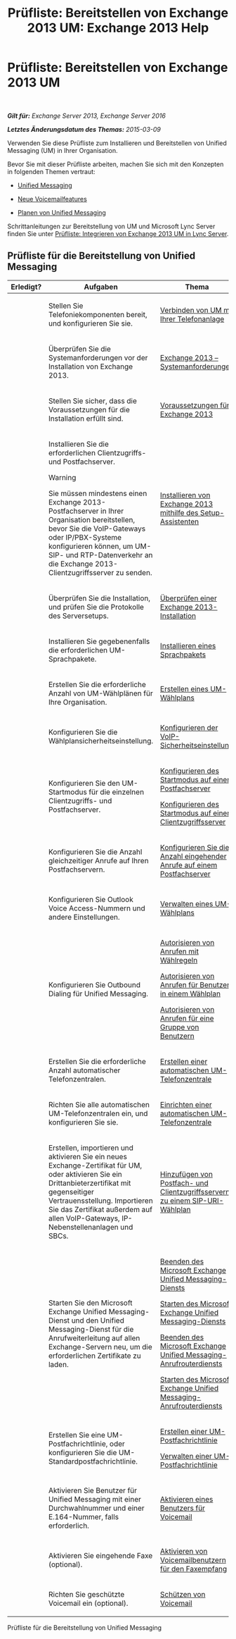 ﻿---
title: 'Prüfliste: Bereitstellen von Exchange 2013 UM: Exchange 2013 Help'
TOCTitle: 'Prüfliste: Bereitstellen von Exchange 2013 UM'
ms:assetid: 41b666a2-0d0d-471f-90a3-07c3c562af85
ms:mtpsurl: https://technet.microsoft.com/de-de/library/JJ673520(v=EXCHG.150)
ms:contentKeyID: 52062851
ms.date: 04/24/2018
mtps_version: v=EXCHG.150
ms.translationtype: HT
---

# Prüfliste: Bereitstellen von Exchange 2013 UM

 

_**Gilt für:** Exchange Server 2013, Exchange Server 2016_

_**Letztes Änderungsdatum des Themas:** 2015-03-09_

Verwenden Sie diese Prüfliste zum Installieren und Bereitstellen von Unified Messaging (UM) in Ihrer Organisation.

Bevor Sie mit dieser Prüfliste arbeiten, machen Sie sich mit den Konzepten in folgenden Themen vertraut:

  - [Unified Messaging](unified-messaging-exchange-2013-help.md)

  - [Neue Voicemailfeatures](new-voice-mail-features-exchange-2013-help.md)

  - [Planen von Unified Messaging](planning-for-unified-messaging-exchange-2013-help.md)

Schrittanleitungen zur Bereitstellung von UM und Microsoft Lync Server finden Sie unter [Prüfliste: Integrieren von Exchange 2013 UM in Lync Server](checklist-integrate-exchange-2013-um-with-lync-server-exchange-2013-help.md).

## Prüfliste für die Bereitstellung von Unified Messaging


<table>
<colgroup>
<col style="width: 33%" />
<col style="width: 33%" />
<col style="width: 33%" />
</colgroup>
<thead>
<tr class="header">
<th>Erledigt?</th>
<th>Aufgaben</th>
<th>Thema</th>
</tr>
</thead>
<tbody>
<tr class="odd">
<td><p></p></td>
<td><p>Stellen Sie Telefoniekomponenten bereit, und konfigurieren Sie sie.</p></td>
<td><p><a href="connect-um-to-your-telephone-system-exchange-2013-help.md">Verbinden von UM mit Ihrer Telefonanlage</a></p></td>
</tr>
<tr class="even">
<td><p></p></td>
<td><p>Überprüfen Sie die Systemanforderungen vor der Installation von Exchange 2013.</p></td>
<td><p><a href="exchange-2013-system-requirements-exchange-2013-help.md">Exchange 2013 – Systemanforderungen</a></p></td>
</tr>
<tr class="odd">
<td><p> </p></td>
<td><p>Stellen Sie sicher, dass die Voraussetzungen für die Installation erfüllt sind.</p></td>
<td><p><a href="exchange-2013-prerequisites-exchange-2013-help.md">Voraussetzungen für Exchange 2013</a></p></td>
</tr>
<tr class="even">
<td><p><strong> </strong></p></td>
<td><p>Installieren Sie die erforderlichen Clientzugriffs- und Postfachserver.</p>

> [!WARNING]
> Sie müssen mindestens einen Exchange&nbsp;2013-Postfachserver in Ihrer Organisation bereitstellen, bevor Sie die VoIP-Gateways oder IP/PBX-Systeme konfigurieren können, um UM-SIP- und RTP-Datenverkehr an die Exchange&nbsp;2013-Clientzugriffsserver zu senden.


</td>
<td><p><a href="install-exchange-2013-using-the-setup-wizard-exchange-2013-help.md">Installieren von Exchange 2013 mithilfe des Setup-Assistenten</a></p></td>
</tr>
<tr class="odd">
<td><p></p></td>
<td><p>Überprüfen Sie die Installation, und prüfen Sie die Protokolle des Serversetups.</p></td>
<td><p><a href="verify-an-exchange-2013-installation-exchange-2013-help.md">Überprüfen einer Exchange 2013-Installation</a></p></td>
</tr>
<tr class="even">
<td><p> </p></td>
<td><p>Installieren Sie gegebenenfalls die erforderlichen UM-Sprachpakete.</p></td>
<td><p><a href="install-a-um-language-pack-exchange-2013-help.md">Installieren eines Sprachpakets</a></p></td>
</tr>
<tr class="odd">
<td><p><strong> </strong></p></td>
<td><p>Erstellen Sie die erforderliche Anzahl von UM-Wählplänen für Ihre Organisation.</p></td>
<td><p><a href="https://docs.microsoft.com/de-de/exchange/voice-mail-unified-messaging/connect-voice-mail-system/create-um-dial-plan">Erstellen eines UM-Wählplans</a></p></td>
</tr>
<tr class="even">
<td><p></p></td>
<td><p>Konfigurieren Sie die Wählplansicherheitseinstellung.</p></td>
<td><p><a href="https://docs.microsoft.com/de-de/exchange/voice-mail-unified-messaging/connect-voice-mail-system/configure-voip-security-setting">Konfigurieren der VoIP-Sicherheitseinstellung</a></p></td>
</tr>
<tr class="odd">
<td><p> </p></td>
<td><p>Konfigurieren Sie den UM-Startmodus für die einzelnen Clientzugriffs- und Postfachserver.</p></td>
<td><p><a href="configure-the-startup-mode-on-a-mailbox-server-exchange-2013-help.md">Konfigurieren des Startmodus auf einem Postfachserver</a></p>
<p><a href="configure-the-startup-mode-on-a-client-access-server-exchange-2013-help.md">Konfigurieren des Startmodus auf einem Clientzugriffsserver</a></p></td>
</tr>
<tr class="even">
<td><p></p></td>
<td><p>Konfigurieren Sie die Anzahl gleichzeitiger Anrufe auf Ihren Postfachservern.</p></td>
<td><p><a href="configure-the-number-of-incoming-calls-on-a-mailbox-server-exchange-2013-help.md">Konfigurieren Sie die Anzahl eingehender Anrufe auf einem Postfachserver</a></p></td>
</tr>
<tr class="odd">
<td><p></p></td>
<td><p>Konfigurieren Sie Outlook Voice Access-Nummern und andere Einstellungen.</p></td>
<td><p><a href="https://docs.microsoft.com/de-de/exchange/voice-mail-unified-messaging/connect-voice-mail-system/manage-um-dial-plan">Verwalten eines UM-Wählplans</a></p></td>
</tr>
<tr class="even">
<td><p></p></td>
<td><p>Konfigurieren Sie Outbound Dialing für Unified Messaging.</p></td>
<td><p><a href="https://docs.microsoft.com/de-de/exchange/voice-mail-unified-messaging/set-up-client-voice-mail-features/authorize-calls-using-dialing-rules">Autorisieren von Anrufen mit Wählregeln</a></p>
<p><a href="https://docs.microsoft.com/de-de/exchange/voice-mail-unified-messaging/set-up-client-voice-mail-features/authorize-calls-for-users-in-a-dial-plan">Autorisieren von Anrufen für Benutzer in einem Wählplan</a></p>
<p><a href="https://docs.microsoft.com/de-de/exchange/voice-mail-unified-messaging/set-up-client-voice-mail-features/authorize-calls-for-a-group-of-users">Autorisieren von Anrufen für eine Gruppe von Benutzern</a></p></td>
</tr>
<tr class="odd">
<td><p></p></td>
<td><p>Erstellen Sie die erforderliche Anzahl automatischer Telefonzentralen.</p></td>
<td><p><a href="https://docs.microsoft.com/de-de/exchange/voice-mail-unified-messaging/automatically-answer-and-route-calls/create-a-um-auto-attendant">Erstellen einer automatischen UM-Telefonzentrale</a></p></td>
</tr>
<tr class="even">
<td><p></p></td>
<td><p>Richten Sie alle automatischen UM-Telefonzentralen ein, und konfigurieren Sie sie.</p></td>
<td><p><a href="https://docs.microsoft.com/de-de/exchange/voice-mail-unified-messaging/automatically-answer-and-route-calls/set-up-um-auto-attendant">Einrichten einer automatischen UM-Telefonzentrale</a></p></td>
</tr>
<tr class="odd">
<td><p><strong> </strong></p></td>
<td><p>Erstellen, importieren und aktivieren Sie ein neues Exchange-Zertifikat für UM, oder aktivieren Sie ein Drittanbieterzertifikat mit gegenseitiger Vertrauensstellung. Importieren Sie das Zertifikat außerdem auf allen VoIP-Gateways, IP-Nebenstellenanlagen und SBCs.</p></td>
<td><p><a href="add-mailbox-and-client-access-servers-to-a-sip-uri-dial-plan-exchange-2013-help.md">Hinzufügen von Postfach- und Clientzugriffsservern zu einem SIP-URI-Wählplan</a></p></td>
</tr>
<tr class="even">
<td><p> </p></td>
<td><p>Starten Sie den Microsoft Exchange Unified Messaging-Dienst und den Unified Messaging-Dienst für die Anrufweiterleitung auf allen Exchange-Servern neu, um die erforderlichen Zertifikate zu laden.</p></td>
<td><p><a href="stop-the-microsoft-exchange-unified-messaging-service-exchange-2013-help.md">Beenden des Microsoft Exchange Unified Messaging-Diensts</a></p>
<p><a href="start-the-microsoft-exchange-unified-messaging-service-exchange-2013-help.md">Starten des Microsoft Exchange Unified Messaging-Diensts</a></p>
<p><a href="stop-the-microsoft-exchange-unified-messaging-call-router-service-exchange-2013-help.md">Beenden des Microsoft Exchange Unified Messaging-Anrufrouterdiensts</a></p>
<p><a href="start-the-microsoft-exchange-unified-messaging-call-router-service-exchange-2013-help.md">Starten des Microsoft Exchange Unified Messaging-Anrufrouterdiensts</a></p></td>
</tr>
<tr class="odd">
<td><p><strong> </strong></p></td>
<td><p>Erstellen Sie eine UM-Postfachrichtlinie, oder konfigurieren Sie die UM-Standardpostfachrichtlinie.</p></td>
<td><p><a href="https://docs.microsoft.com/de-de/exchange/voice-mail-unified-messaging/set-up-voice-mail/create-um-mailbox-policy">Erstellen einer UM-Postfachrichtlinie</a></p>
<p><a href="https://docs.microsoft.com/de-de/exchange/voice-mail-unified-messaging/set-up-voice-mail/manage-um-mailbox-policy">Verwalten einer UM-Postfachrichtlinie</a></p></td>
</tr>
<tr class="even">
<td><p> </p></td>
<td><p>Aktivieren Sie Benutzer für Unified Messaging mit einer Durchwahlnummer und einer E.164-Nummer, falls erforderlich.</p></td>
<td><p><a href="https://docs.microsoft.com/de-de/exchange/voice-mail-unified-messaging/set-up-voice-mail/enable-a-user-for-voice-mail">Aktivieren eines Benutzers für Voicemail</a></p></td>
</tr>
<tr class="odd">
<td><p></p></td>
<td><p>Aktivieren Sie eingehende Faxe (optional).</p></td>
<td><p><a href="enable-voice-mail-users-to-receive-faxes-exchange-2013-help.md">Aktivieren von Voicemailbenutzern für den Faxempfang</a></p></td>
</tr>
<tr class="even">
<td><p></p></td>
<td><p>Richten Sie geschützte Voicemail ein (optional).</p></td>
<td><p><a href="protect-voice-mail-exchange-2013-help.md">Schützen von Voicemail</a></p></td>
</tr>
</tbody>
</table>


Prüfliste für die Bereitstellung von Unified Messaging

